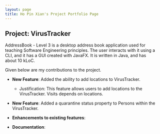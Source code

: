 ```yaml
---
layout: page
title: Ho Pin Xian's Project Portfolio Page
---
```


## Project: VirusTracker

AddressBook - Level 3 is a desktop address book application used for teaching Software Engineering principles. The user interacts with it using a CLI, and it has a GUI created with JavaFX. It is written in Java, and has about 10 kLoC.

Given below are my contributions to the project.

* **New Feature**: Added the ability to add locations to VirusTracker.
  * Justification: This feature allows users to add locations to the VirusTracker. Visits depends on locations. 
  
* **New Feature**: Added a quarantine status property to Persons within the VirusTracker.

* **Enhancements to existing features**:

* **Documentation**:
 